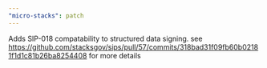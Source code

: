 ```yaml
---
"micro-stacks": patch
---
```


Adds SIP-018 compatability to structured data signing. see https://github.com/stacksgov/sips/pull/57/commits/318bad31f09fb60b02181f1d1c81b26ba8254408 for more details
